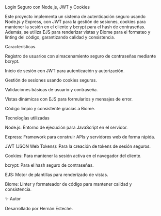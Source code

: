 Login Seguro con Node.js, JWT y Cookies

Este proyecto implementa un sistema de autenticación seguro usando Node.js y Express, con JWT para la gestión de sesiones, cookies para mantener la sesión en el cliente y bcrypt para el hash de contraseñas. Además, se utiliza EJS para renderizar vistas y Biome para el formateo y linting del código, garantizando calidad y consistencia.

Características

Registro de usuarios con almacenamiento seguro de contraseñas mediante bcrypt.

Inicio de sesión con JWT para autenticación y autorización.

Gestión de sesiones usando cookies seguras.

Validaciones básicas de usuario y contraseña.

Vistas dinámicas con EJS para formularios y mensajes de error.

Código limpio y consistente gracias a Biome.

Tecnologías utilizadas

Node.js: Entorno de ejecución para JavaScript en el servidor.

Express: Framework para construir APIs y servidores web de forma rápida.

JWT (JSON Web Tokens): Para la creación de tokens de sesión seguros.

Cookies: Para mantener la sesión activa en el navegador del cliente.

bcrypt: Para el hash seguro de contraseñas.

EJS: Motor de plantillas para renderizado de vistas.

Biome: Linter y formateador de código para mantener calidad y consistencia.

✨ Autor

Desarrollado por Hernán Esteche.
